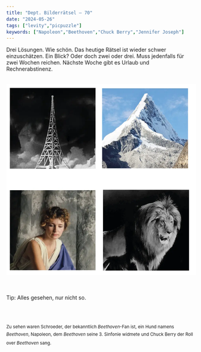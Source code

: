 ```yaml
---
title: "Dept. Bilderrätsel – 70"
date: "2024-05-26"
tags: ["levity","picpuzzle"]
keywords: ["Napoleon","Beethoven","Chuck Berry","Jennifer Joseph"]
---
```

Drei Lösungen. Wie schön. Das heutige Rätsel ist wieder schwer einzuschätzen. Ein Blick? Oder doch zwei oder drei. Muss jedenfalls für zwei Wochen reichen. Nächste Woche gibt es Urlaub und Rechnerabstinenz.


<br/>

<img  src="/assets/img/picpuzzle70.webp" alt="Bilderrätsel70">

<br/>
<br/>
<br/>

Tip: Alles gesehen, nur nicht so.

<br/>
<br/>

<sup>Zu sehen waren Schroeder, der bekanntlich <i>Beethoven</i>-Fan ist, ein Hund namens  <i>Beethoven</i>, Napoleon, dem <i>Beethoven</i> seine 3. Sinfonie widmete und Chuck Berry der Roll over <i>Beethoven</i> sang.
<sup>